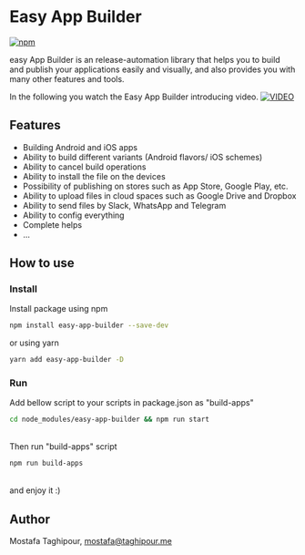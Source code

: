 # Easy App Builder


[![npm](https://img.shields.io/npm/v/easy-app-builder.svg)](https://www.npmjs.com/package/easy-app-builder)

easy App Builder is an release-automation library that helps you to build and publish your applications easily and visually, and also provides you with many other features and tools.

In the following you watch the Easy App Builder introducing video.
[![VIDEO](https://img.youtube.com/vi/YOUTUBE_VIDEO_ID_HERE/0.jpg)](https://www.aparat.com/embed/p0tK3)


## Features
- Building Android and iOS apps
- Ability to build different variants (Android flavors/ iOS schemes)
- Ability to cancel build operations
- Ability to install the file on the devices
- Possibility of publishing on stores such as App Store, Google Play, etc.
- Ability to upload files in cloud spaces such as Google Drive and Dropbox
- Ability to send files by Slack, WhatsApp and Telegram
- Ability to config everything
- Complete helps 
- ...

## How to use

### Install
Install package using npm
```bash
npm install easy-app-builder --save-dev
```

or using yarn
```bash
yarn add easy-app-builder -D
```

### Run 

Add bellow script to your scripts in package.json as "build-apps"
```bash
cd node_modules/easy-app-builder && npm run start
```
<br>
 Then run "build-apps" script
 
 ```bash
npm run build-apps
```

<br>
and enjoy it :)


## Author
Mostafa Taghipour, mostafa@taghipour.me